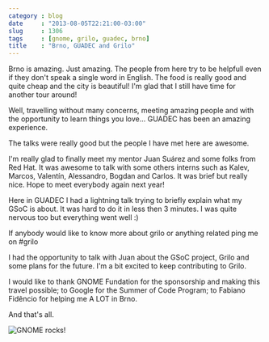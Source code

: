 ```yaml
---
category : blog
date     : "2013-08-05T22:21:00-03:00"
slug     : 1306
tags     : [gnome, grilo, guadec, brno]
title    : "Brno, GUADEC and Grilo"
---
```


Brno is amazing. Just amazing. The people from here try to be helpfull
even if they don't speak a single word in English. The food is really
good and quite cheap and the city is beautiful! I'm glad that I still
have time for another tour around!

Well, travelling without many concerns, meeting amazing people and with
the opportunity to learn things you love... GUADEC has been an amazing
experience.

The talks were really good but the people I have met here are awesome.

I'm really glad to finally meet my mentor Juan Suárez and some folks
from Red Hat. It was awesome to talk with some others interns such as
Kalev, Marcos, Valentín, Alessandro, Bogdan and Carlos. It was brief but
really nice. Hope to meet everybody again next year!

Here in GUADEC I had a lightning talk trying to briefly explain what my
GSoC is about. It was hard to do it in less then 3 minutes. I was quite
nervous too but everything went well :)

If anybody would like to know more about grilo or anything related ping
me on #grilo

I had the opportunity to talk with Juan about the GSoC project, Grilo
and some plans for the future. I'm a bit excited to keep contributing to
Grilo.

I would like to thank GNOME Fundation for the sponsorship and making
this travel possible; to Google for the Summer of Code Program; to
Fabiano Fidêncio for helping me A LOT in Brno.

And that's all.

![GNOME rocks!](/images/1306-01-gnome-sponsored-badge.png)
